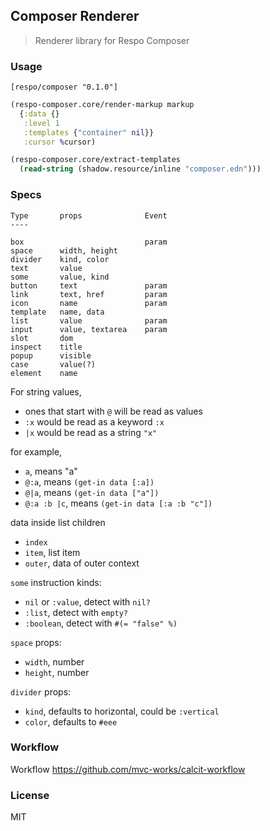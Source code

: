 
Composer Renderer
----

> Renderer library for Respo Composer

### Usage

```edn
[respo/composer "0.1.0"]
```

```clojure
(respo-composer.core/render-markup markup
  {:data {}
   :level 1
   :templates {"container" nil}}
   :cursor %cursor)
```

```clojure
(respo-composer.core/extract-templates
  (read-string (shadow.resource/inline "composer.edn")))
```

### Specs

```
Type       props              Event
----

box                           param
space      width, height
divider    kind, color
text       value
some       value, kind
button     text               param
link       text, href         param
icon       name               param
template   name, data
list       value              param
input      value, textarea    param
slot       dom
inspect    title
popup      visible
case       value(?)
element    name
```

For string values,

* ones that start with `@` will be read as values
* `:x` would be read as a keyword `:x`
* `|x` would be read as a string `"x"`

for example,

* `a`, means "a"
* `@:a`, means `(get-in data [:a])`
* `@|a`, means `(get-in data ["a"])`
* `@:a :b |c`, means `(get-in data [:a :b "c"])`

data inside list children

* `index`
* `item`, list item
* `outer`, data of outer context

`some` instruction kinds:

* `nil` or `:value`, detect with `nil?`
* `:list`, detect with `empty?`
* `:boolean`, detect with `#(= "false" %)`

`space` props:

* `width`, number
* `height`, number

`divider` props:

* `kind`, defaults to horizontal, could be `:vertical`
* `color`, defaults to `#eee`

### Workflow

Workflow https://github.com/mvc-works/calcit-workflow

### License

MIT
